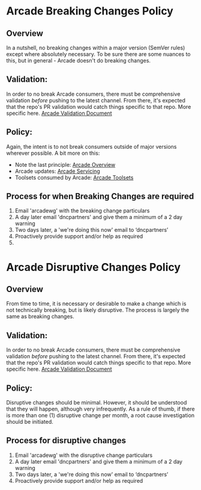 # Arcade Breaking Changes Policy

## Overview
In a nutshell, no breaking changes within a major version (SemVer rules) except where absolutely necessary.  To be sure there are some nuances to this, but in general - Arcade doesn't do breaking changes.  

## Validation:
In order to no break Arcade consumers, there must be comprehensive validation *before* pushing to the latest channel.  From there, it's expected that the repo's PR validation would catch things specific to that repo.  More specific here. [Arcade Validation Document](../Validation/Overview.md)

## Policy:
Again, the intent is to not break consumers outside of major versions wherever possible.  A bit more on this:
-	Note the last principle: [Arcade Overview](../Overview.md)
-	Arcade updates: [Arcade Servicing](../Servicing.md)
-	Toolsets consumed by Arcade: [Arcade Toolsets](../Toolsets.md)

## Process for when Breaking Changes are required
1. Email 'arcadewg' with the breaking change particulars
1. A day later email 'dncpartners' and give them a minimum of a 2 day warning 
1. Two days later, a 'we're doing this now' email to ‘dncpartners’
1. Proactively provide support and/or help as required 
2. 

# Arcade Disruptive Changes Policy

## Overview
From time to time, it is necessary or desirable to make a change which is not technically breaking, but is likely disruptive. The process is largely the same as breaking changes.

## Validation:
In order to no break Arcade consumers, there must be comprehensive validation *before* pushing to the latest channel.  From there, it's expected that the repo's PR validation would catch things specific to that repo.  More specific here. [Arcade Validation Document](../Validation/Overview.md)

## Policy:
Disruptive changes should be minimal.  However, it should be understood that they will happen, although very infrequently.  As a rule of thumb, if there is more than one (1) disruptive change per month, a root cause investigation should be initiated.

## Process for disruptive changes
1. Email 'arcadewg' with the disruptive change particulars
1. A day later email 'dncpartners' and give them a minimum of a 2 day warning 
1. Two days later, a 'we're doing this now' email to ‘dncpartners’
1. Proactively provide support and/or help as required 